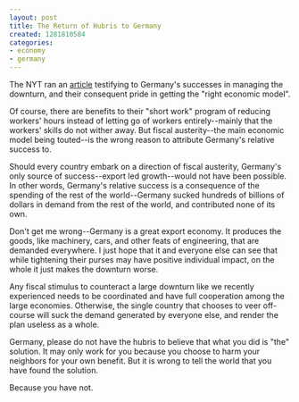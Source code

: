 ```yaml
---
layout: post
title: The Return of Hubris to Germany
created: 1281810584
categories:
- economy
- germany
---
```

The NYT ran an <a href="http://www.nytimes.com/2010/08/14/world/europe/14germany.html">article</a> testifying to Germany's successes in managing the downturn, and their consequent pride in getting the "right economic model".

Of course, there are benefits to their "short work" program of reducing workers' hours instead of letting go of workers entirely--mainly that the workers' skills do not wither away. But fiscal austerity--the main economic model being touted--is the wrong reason to attribute Germany's relative success to.

Should every country embark on a direction of fiscal austerity, Germany's only source of success--export led growth--would not have been possible. In other words, Germany's relative success is a consequence of the spending of the rest of the world--Germany sucked hundreds of billions of dollars in demand from the rest of the world, and contributed none of its own.

Don't get me wrong--Germany is a great export economy. It produces the goods, like machinery, cars, and other feats of engineering, that are demanded everywhere. I just hope that it and everyone else can see that while tightening their purses may have positive individual impact, on the whole it just makes the downturn worse.

Any fiscal stimulus to counteract a large downturn like we recently experienced needs to be coordinated and have full cooperation among the large economies. Otherwise, the single country that chooses to veer off-course will suck the demand generated by everyone else, and render the plan useless as a whole.

Germany, please do not have the hubris to believe that what you did is "the" solution. It may only work for you because you choose to harm your neighbors for your own benefit. But it is wrong to tell the world that you have found the solution.

Because you have not.
